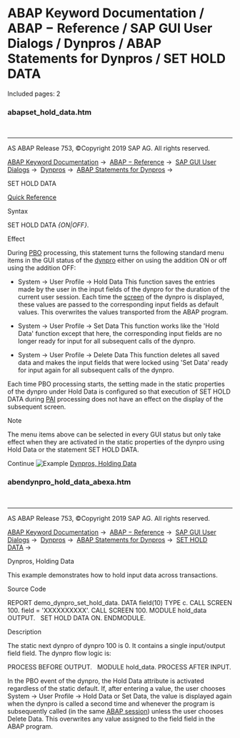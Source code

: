 # ABAP Keyword Documentation / ABAP − Reference / SAP GUI User Dialogs / Dynpros / ABAP Statements for Dynpros / SET HOLD DATA

Included pages: 2


### abapset_hold_data.htm

  

* * *

AS ABAP Release 753, ©Copyright 2019 SAP AG. All rights reserved.

[ABAP Keyword Documentation](https://help.sap.com/doc/abapdocu_753_index_htm/7.53/en-US/abenabap.htm) →  [ABAP − Reference](https://help.sap.com/doc/abapdocu_753_index_htm/7.53/en-US/abenabap_reference.htm) →  [SAP GUI User Dialogs](https://help.sap.com/doc/abapdocu_753_index_htm/7.53/en-US/abenabap_screens.htm) →  [Dynpros](https://help.sap.com/doc/abapdocu_753_index_htm/7.53/en-US/abenabap_dynpros.htm) →  [ABAP Statements for Dynpros](https://help.sap.com/doc/abapdocu_753_index_htm/7.53/en-US/abenabap_dynpros_abap_statements.htm) → 

SET HOLD DATA

[Quick Reference](https://help.sap.com/doc/abapdocu_753_index_htm/7.53/en-US/abapset_hold_data_shortref.htm)

Syntax

SET HOLD DATA *{*ON*|*OFF*}*.

Effect

During [PBO](https://help.sap.com/doc/abapdocu_753_index_htm/7.53/en-US/abenpbo_glosry.htm "Glossary Entry") processing, this statement turns the following standard menu items in the GUI status of the [dynpro](https://help.sap.com/doc/abapdocu_753_index_htm/7.53/en-US/abendynpro_glosry.htm "Glossary Entry") either on using the addition ON or off using the addition OFF:

-   System → User Profile → Hold Data
    This function saves the entries made by the user in the input fields of the dynpro for the duration of the current user session. Each time the [screen](https://help.sap.com/doc/abapdocu_753_index_htm/7.53/en-US/abenscreen_glosry.htm "Glossary Entry") of the dynpro is displayed, these values are passed to the corresponding input fields as default values. This overwrites the values transported from the ABAP program.
    
-   System → User Profile → Set Data
    This function works like the 'Hold Data' function except that here, the corresponding input fields are no longer ready for input for all subsequent calls of the dynpro.
    
-   System → User Profile → Delete Data
    This function deletes all saved data and makes the input fields that were locked using 'Set Data' ready for input again for all subsequent calls of the dynpro.
    

Each time PBO processing starts, the setting made in the static properties of the dynpro under Hold Data is configured so that execution of SET HOLD DATA during [PAI](https://help.sap.com/doc/abapdocu_753_index_htm/7.53/en-US/abenpai_glosry.htm "Glossary Entry") processing does not have an effect on the display of the subsequent screen.

Note

The menu items above can be selected in every GUI status but only take effect when they are activated in the static properties of the dynpro using Hold Data or the statement SET HOLD DATA.

Continue
![Example](exa.gif "Example") [Dynpros, Holding Data](https://help.sap.com/doc/abapdocu_753_index_htm/7.53/en-US/abendynpro_hold_data_abexa.htm)


### abendynpro_hold_data_abexa.htm

  

* * *

AS ABAP Release 753, ©Copyright 2019 SAP AG. All rights reserved.

[ABAP Keyword Documentation](https://help.sap.com/doc/abapdocu_753_index_htm/7.53/en-US/abenabap.htm) →  [ABAP − Reference](https://help.sap.com/doc/abapdocu_753_index_htm/7.53/en-US/abenabap_reference.htm) →  [SAP GUI User Dialogs](https://help.sap.com/doc/abapdocu_753_index_htm/7.53/en-US/abenabap_screens.htm) →  [Dynpros](https://help.sap.com/doc/abapdocu_753_index_htm/7.53/en-US/abenabap_dynpros.htm) →  [ABAP Statements for Dynpros](https://help.sap.com/doc/abapdocu_753_index_htm/7.53/en-US/abenabap_dynpros_abap_statements.htm) →  [SET HOLD DATA](https://help.sap.com/doc/abapdocu_753_index_htm/7.53/en-US/abapset_hold_data.htm) → 

Dynpros, Holding Data

This example demonstrates how to hold input data across transactions.

Source Code

REPORT demo\_dynpro\_set\_hold\_data.
DATA field(10) TYPE c.
CALL SCREEN 100.
field = 'XXXXXXXXXX'.
CALL SCREEN 100.
MODULE hold\_data OUTPUT.
  SET HOLD DATA ON.
ENDMODULE.

Description

The static next dynpro of dynpro 100 is 0. It contains a single input/output field field. The dynpro flow logic is:

PROCESS BEFORE OUTPUT.
  MODULE hold\_data.
PROCESS AFTER INPUT.

In the PBO event of the dynpro, the Hold Data attribute is activated regardless of the static default. If, after entering a value, the user chooses System → User Profile → Hold Data or Set Data, the value is displayed again when the dynpro is called a second time and whenever the program is subsequently called (in the same [ABAP session](https://help.sap.com/doc/abapdocu_753_index_htm/7.53/en-US/abenmain_session_glosry.htm "Glossary Entry")) unless the user chooses Delete Data. This overwrites any value assigned to the field field in the ABAP program.
